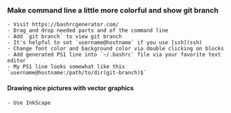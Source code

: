 ### Make command line a little more colorful and show git branch
	- Visit https://bashrcgenerator.com/
	- Drag and drop needed parts and of the command line
	- Add `git branch` to view git branch
	- It's helpful to set `username@hostname` if you use [ssh](ssh)
	- Change font color and background color via double clicking on blocks
	- Add generated PS1 line into `~/.bashrc` file via your favorite text editor
	- My PS1 line looks somewhat like this `username@hostname:/path/to/dir(git-branch)$`
#### Drawing nice pictures with vector graphics
    - Use InkScape
